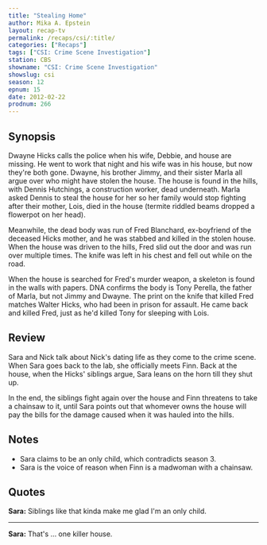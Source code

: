 ```yaml
---
title: "Stealing Home"
author: Mika A. Epstein
layout: recap-tv
permalink: /recaps/csi/:title/
categories: ["Recaps"]
tags: ["CSI: Crime Scene Investigation"]
station: CBS
showname: "CSI: Crime Scene Investigation"
showslug: csi
season: 12  
epnum: 15  
date: 2012-02-22
prodnum: 266  
---
```


## Synopsis

Dwayne Hicks calls the police when his wife, Debbie, and house are missing. He went to work that night and his wife was in his house, but now they're both gone. Dwayne, his brother Jimmy, and their sister Marla all argue over who might have stolen the house. The house is found in the hills, with Dennis Hutchings, a construction worker, dead underneath. Marla asked Dennis to steal the house for her so her family would stop fighting after their mother, Lois, died in the house (termite riddled beams dropped a flowerpot on her head).

Meanwhile, the dead body was run of Fred Blanchard, ex-boyfriend of the deceased Hicks mother, and he was stabbed and killed in the stolen house. When the house was driven to the hills, Fred slid out the door and was run over multiple times. The knife was left in his chest and fell out while on the road.

When the house is searched for Fred's murder weapon, a skeleton is found in the walls with papers. DNA confirms the body is Tony Perella, the father of Marla, but not Jimmy and Dwayne. The print on the knife that killed Fred matches Walter Hicks, who had been in prison for assault. He came back and killed Fred, just as he'd killed Tony for sleeping with Lois.

## Review

Sara and Nick talk about Nick's dating life as they come to the crime scene. When Sara goes back to the lab, she officially meets Finn. Back at the house, when the Hicks' siblings argue, Sara leans on the horn till they shut up.

In the end, the siblings fight again over the house and Finn threatens to take a chainsaw to it, until Sara points out that whomever owns the house will pay the bills for the damage caused when it was hauled into the hills.

## Notes

* Sara claims to be an only child, which contradicts season 3.   
* Sara is the voice of reason when Finn is a madwoman with a chainsaw.

## Quotes

**Sara:** Siblings like that kinda make me glad I'm an only child.  

- - -

**Sara:** That's ... one killer house.

